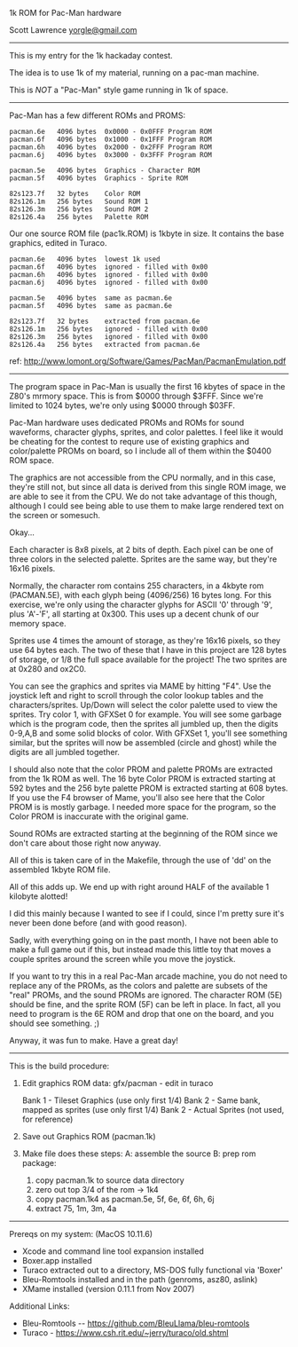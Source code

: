 1k ROM for Pac-Man hardware

Scott Lawrence
yorgle@gmail.com

--------------------------------------------------------------------------------

This is my entry for the 1k hackaday contest.

The idea is to use 1k of my material, running on a pac-man machine.

This is *NOT* a "Pac-Man" style game running in 1k of space.

----------------------------------------

Pac-Man has a few different ROMs and PROMS:

    pacman.6e	4096 bytes	0x0000 - 0x0FFF Program ROM
    pacman.6f	4096 bytes	0x1000 - 0x1FFF Program ROM
    pacman.6h	4096 bytes	0x2000 - 0x2FFF Program ROM
    pacman.6j	4096 bytes	0x3000 - 0x3FFF Program ROM

    pacman.5e	4096 bytes	Graphics - Character ROM 
    pacman.5f	4096 bytes	Graphics - Sprite ROM

    82s123.7f	32 bytes	Color ROM
    82s126.1m	256 bytes	Sound ROM 1
    82s126.3m	256 bytes	Sound ROM 2
    82s126.4a	256 bytes	Palette ROM

Our one source ROM file (pac1k.ROM) is 1kbyte in size.  It contains
the base graphics, edited in Turaco.

    pacman.6e	4096 bytes	lowest 1k used
    pacman.6f	4096 bytes	ignored - filled with 0x00
    pacman.6h	4096 bytes	ignored - filled with 0x00
    pacman.6j	4096 bytes	ignored - filled with 0x00

    pacman.5e	4096 bytes	same as pacman.6e
    pacman.5f	4096 bytes	same as pacman.6e

    82s123.7f	32 bytes	extracted from pacman.6e
    82s126.1m	256 bytes	ignored - filled with 0x00
    82s126.3m	256 bytes	ignored - filled with 0x00
    82s126.4a	256 bytes	extracted from pacman.6e

ref: http://www.lomont.org/Software/Games/PacMan/PacmanEmulation.pdf

----------------------------------------

The program space in Pac-Man is usually the first 16 kbytes of space
in the Z80's mrmory space.  This is from $0000 through $3FFF.  Since
we're limited to 1024 bytes, we're only using $0000 through $03FF.

Pac-Man hardware uses dedicated PROMs and ROMs for sound waveforms,
character glyphs, sprites, and color palettes.  I feel like it would
be cheating for the contest to requre use of existing graphics and
color/palette PROMs on board, so I include all of them within the
$0400 ROM space.

The graphics are not accessible from the CPU normally, and in this
case, they're still not, but since all data is derived from this
single ROM image, we are able to see it from the CPU.  We do not
take advantage of this though, although I could see being able to
use them to make large rendered text on the screen or somesuch.

Okay...

Each character is 8x8 pixels, at 2 bits of depth.  Each pixel can
be one of three colors in the selected palette.  Sprites are the 
same way, but they're 16x16 pixels.

Normally, the character rom contains 255 characters, in a 4kbyte
rom (PACMAN.5E), with each glyph being (4096/256) 16 bytes long.
For this exercise, we're only using the character glyphs for ASCII
'0' through '9', plus 'A'-'F', all starting at 0x300.  This uses
up a decent chunk of our memory space.

Sprites use 4 times the amount of storage, as they're 16x16 pixels,
so they use 64 bytes each.  The two of these that I have in this
project are 128 bytes of storage, or 1/8 the full space available
for the project!  The two sprites are at 0x280 and ox2C0.

You can see the graphics and sprites via MAME by hitting "F4".  Use
the joystick left and right to scroll through the color lookup
tables and the characters/sprites.  Up/Down will select the color
palette used to view the sprites.  Try color 1, with GFXSet 0 for
example.  You will see some garbage which is the program code, then
the sprites all jumbled up, then the digits 0-9,A,B and some solid
blocks of color. With GFXSet 1, you'll see something similar, but
the sprites will now be assembled (circle and ghost) while the
digits are all jumbled together.

I should also note that the color PROM and palette PROMs are extracted
from the 1k ROM as well.  The 16 byte Color PROM is extracted
starting at 592 bytes and the 256 byte palette PROM is extracted
starting at 608 bytes.  If you use the F4 browser of Mame, you'll 
also see here that the Color PROM is is mostly garbage.  I needed 
more space for the program, so the Color PROM is inaccurate with 
the original game.

Sound ROMs are extracted starting at the beginning of the ROM since
we don't care about those right now anyway.

All of this is taken care of in the Makefile, through the use of
'dd' on the assembled 1kbyte ROM file.

All of this adds up.  We end up with right around HALF of the
available 1 kilobyte alotted!

I did this mainly because I wanted to see if I could, since I'm
pretty sure it's never been done before (and with good reason).

Sadly, with everything going on in the past month, I have not been
able to make a full game out if this, but instead made this little
toy that moves a couple sprites around the screen while you move
the joystick.

If you want to try this in a real Pac-Man arcade machine, you do
not need to replace any of the PROMs, as the colors and palette are
subsets of the "real" PROMs, and the sound PROMs are ignored. The
character ROM (5E) should be fine, and the sprite ROM (5F) can be
left in place.  In fact, all you need to program is the 6E ROM and
drop that one on the board, and you should see something. ;)

Anyway, it was fun to make.  Have a great day!

----------------------------------------

This is the build procedure:

1. Edit graphics ROM data:
	gfx/pacman - edit in turaco

	Bank 1 - Tileset Graphics (use only first 1/4)
	Bank 2 - Same bank, mapped as sprites (use only first 1/4)
	Bank 2 - Actual Sprites (not used, for reference)

2. Save out Graphics ROM (pacman.1k)

3. Make file does these steps:
    A: assemble the source
    B: prep rom package:
	1. copy pacman.1k to source data directory
	2. zero out top 3/4 of the rom -> 1k4
	3. copy pacman.1k4 as pacman.5e, 5f, 6e, 6f, 6h, 6j
	4. extract 75, 1m, 3m, 4a 

----------------------------------------

Prereqs on my system: (MacOS 10.11.6)

- Xcode and command line tool expansion installed
- Boxer.app installed
- Turaco extracted out to a directory, MS-DOS fully functional via 'Boxer'
- Bleu-Romtools installed and in the path (genroms, asz80, aslink)
- XMame installed (version 0.11.1 from Nov 2007)

Additional Links:
- Bleu-Romtools -- https://github.com/BleuLlama/bleu-romtools
- Turaco - https://www.csh.rit.edu/~jerry/turaco/old.shtml
